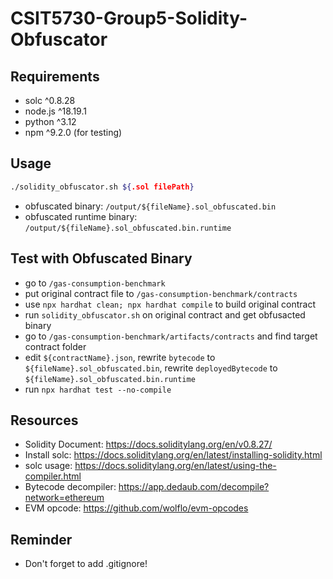 # CSIT5730-Group5-Solidity-Obfuscator

## Requirements

- solc ^0.8.28
- node.js ^18.19.1
- python ^3.12
- npm ^9.2.0 (for testing)

## Usage

```sh
./solidity_obfuscator.sh ${.sol filePath}
```

- obfuscated binary: `/output/${fileName}.sol_obfuscated.bin`
- obfuscated runtime binary: `/output/${fileName}.sol_obfuscated.bin.runtime`

## Test with Obfuscated Binary

- go to `/gas-consumption-benchmark`
- put original contract file to `/gas-consumption-benchmark/contracts`
- use `npx hardhat clean; npx hardhat compile` to build original contract
- run `solidity_obfuscator.sh` on original contract and get obfusacted binary
- go to `/gas-consumption-benchmark/artifacts/contracts` and find target contract folder
- edit `${contractName}.json`, rewrite `bytecode` to `${fileName}.sol_obfuscated.bin`, rewrite `deployedBytecode` to `${fileName}.sol_obfuscated.bin.runtime`
- run `npx hardhat test --no-compile`

## Resources

- Solidity Document: https://docs.soliditylang.org/en/v0.8.27/
- Install solc: https://docs.soliditylang.org/en/latest/installing-solidity.html
- solc usage: https://docs.soliditylang.org/en/latest/using-the-compiler.html
- Bytecode decompiler: https://app.dedaub.com/decompile?network=ethereum
- EVM opcode: https://github.com/wolflo/evm-opcodes

## Reminder

- Don't forget to add .gitignore!
